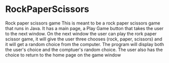 # RockPaperScissors
Rock paper scissors game
This is meant to be a rock paper scissors game that runs in Java. It has a main page, a Play Game button that takes the user to the next window. On the next window the user can play the rork paper scissor game, it will give the user three chooses (rock, paper, scissors) and it will get a random choice from the computer. The program will display both the user's choice and the comptuer's random choice. The user also has the choice to return to the home page on the game window
